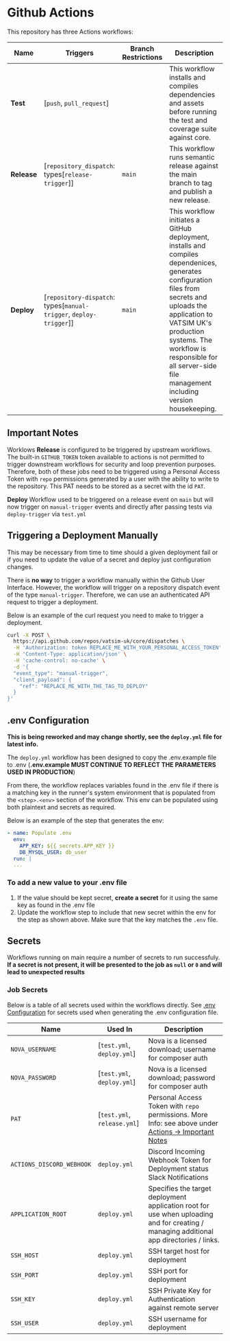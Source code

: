 # Github Actions

This repository has three Actions workflows:

| Name | Triggers | Branch Restrictions | Description |
|-|-|-|-|
| **Test** | [`push`, `pull_request`] | | This workflow installs and compiles dependencies and assets before running the test and coverage suite against core. |
| **Release** | [`repository_dispatch`: types[`release-trigger`]] | `main` | This workflow runs semantic release against the main branch to tag and publish a new release. |
| **Deploy** | [`repository-dispatch`: types[`manual-trigger`, `deploy-trigger`]] | `main` | This workflow initiates a GitHub deployment, installs and compiles dependenices, generates configuration files from secrets and uploads the application to VATSIM UK's production systems. The workflow is responsible for all server-side file management including version housekeeping. |

## Important Notes

Worklows **Release** is configured to be triggered by upstream workflows. The built-in `GITHUB_TOKEN` token available to actions is not permitted to trigger downstream workflows for security and loop prevention purposes. Therefore, both of these jobs need to be triggered using a Personal Access Token with `repo` permissions generated by a user with the ability to write to the repository. This PAT needs to be stored as a secret with the id `PAT`.

**Deploy** Workflow used to be triggered on a release event on `main` but will now trigger on `manual-trigger` events and directly after passing tests via `deploy-trigger` via `test.yml`

## Triggering a Deployment Manually

This may be necessary from time to time should a given deployment fail or if you need to update the value of a secret and deploy just configuration changes.

There is **no way** to trigger a workflow manually within the Github User Interface. However, the workflow will trigger on a repository dispatch event of the type `manual-trigger`. Therefore, we can use an authenticated API request to trigger a deployment.

Below is an example of the curl request you need to make to trigger a deployment.

```bash
curl -X POST \
  https://api.github.com/repos/vatsim-uk/core/dispatches \
  -H 'Authorization: token REPLACE_ME_WITH_YOUR_PERSONAL_ACCESS_TOKEN' \
  -H 'Content-Type: application/json' \
  -H 'cache-control: no-cache' \
  -d '{
  "event_type": "manual-trigger",
  "client_payload": {
    "ref": "REPLACE_ME_WITH_THE_TAG_TO_DEPLOY"
  }
}'
```

## .env Configuration

**This is being reworked and may change shortly, see the `deploy.yml` file for latest info.**

The `deploy.yml` workflow has been designed to copy the .env.example file to .env (**.env.example MUST CONTINUE TO REFLECT THE PARAMETERS USED IN PRODUCTION**)

From there, the workflow replaces variables found in the .env file if there is a matching key in the runner's system environment that is populated from the `<step>.<env>` section of the workflow. This env can be populated using both plaintext and secrets as required.

Below is an example of the step that generates the env:

```yaml
- name: Populate .env
  env:
    APP_KEY: ${{ secrets.APP_KEY }}
    DB_MYSQL_USER: db_user
  run: |
  ...
```

### To add a new value to your .env file

1. If the value should be kept secret, **create a secret** for it using the same key as found in the .env file
2. Update the workflow step to include that new secret within the env for the step as shown above. Make sure that the key matches the `.env` file.

## Secrets

Workflows running on main require a number of secrets to run successfuly. **If a secret is not present, it will be presented to the job as `null` or `0` and will lead to unexpected results**

### Job Secrets

Below is a table of all secrets used within the workflows directly. See [.env Configuration](#.env-Configuration) for secrets used when generating the .env configuration file.

| Name | Used In | Description |
|-|-|-|
| `NOVA_USERNAME` | [`test.yml`, `deploy.yml`] | Nova is a licensed download; username for composer auth |
| `NOVA_PASSWORD` | [`test.yml`, `deploy.yml`] | Nova is a licensed download; password for composer auth |
| `PAT` | [`test.yml`, `release.yml`] | Personal Access Token with `repo` permissions. More Info: see above under [Actions -> Important Notes](#important-notes) |
| `ACTIONS_DISCORD_WEBHOOK` | `deploy.yml` | Discord Incoming Webhook Token for Deployment status Slack Notifications |
| `APPLICATION_ROOT` | `deploy.yml` | Specifies the target deployment application root for use when uploading and for creating / managing additional app directories / links. |
| `SSH_HOST` | `deploy.yml` | SSH target host for deployment |
| `SSH_PORT` | `deploy.yml` | SSH port for deployment |
| `SSH_KEY` | `deploy.yml` | SSH Private Key for Authentication against remote server |
| `SSH_USER` | `deploy.yml` | SSH username for deployment |
